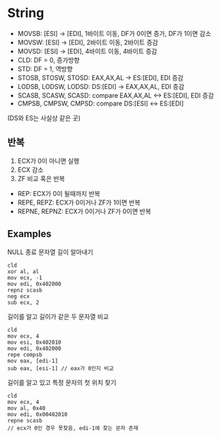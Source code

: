 # String

- MOVSB: [ESI] -> [EDI], 1바이트 이동, DF가 0이면 증가, DF가 1이면 감소
- MOVSW: [ESI] -> [EDI], 2바이트 이동, 2바이트 증감
- MOVSD: [ESI] -> [EDI], 4바이트 이동, 4바이트 증감
- CLD: DF = 0, 증가방향
- STD: DF = 1, 역방향
- STOSB, STOSW, STOSD: EAX,AX,AL -> ES:[EDI], EDI 증감
- LODSB, LODSW, LODSD: DS:[EDI] -> EAX,AX,AL, EDI 증감
- SCASB, SCASW, SCASD: compare EAX,AX,AL <-> ES:[EDI], EDI 증감
- CMPSB, CMPSW, CMPSD: compare DS:[ESI] <-> ES:[EDI]

(DS와 ES는 사실상 같은 곳)

## 반복

1. ECX가 0이 아니면 실행
2. ECX 감소
3. ZF 비교 혹은 반복

- REP: ECX가 0이 될때까지 반복
- REPE, REPZ: ECX가 0이거나 ZF가 1이면 반복
- REPNE, REPNZ: ECX가 0이거나 ZF가 0이면 반복

## Examples

NULL 종료 문자열 길이 알아내기

```
cld
xor al, al
mov ecx, -1
mov edi, 0x402000
repnz scasb
neg ecx
sub ecx, 2
```

길이를 알고 길이가 같은 두 문자열 비교

```
cld
mov ecx, 4
mov esi, 0x402010
mov edi, 0x402000
repe compsb
mov eax, [edi-1]
sub eax, [esi-1] // eax가 0인지 비교
```

길이를 알고 있고 특정 문자의 첫 위치 찾기

```
cld
mov ecx, 4
mov al, 0x40
mov edi, 0x00402010
repne scasb
// ecx가 0인 경우 못찾음, edi-1에 찾는 문자 존재
```